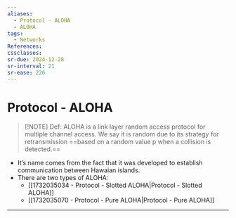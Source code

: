 ```yaml
---
aliases:
  - Protocol - ALOHA
  - ALOHA
tags:
  - Networks
References: 
cssclasses: 
sr-due: 2024-12-28
sr-interval: 21
sr-ease: 226
---
```

# Protocol - ALOHA

> [!NOTE] Def: 
>  ALOHA is a link layer random access protocol for multiple channel access. 
>  We say it is random due to its strategy for retransmission ==based on a random value p when a collision is detected.== 

+ It’s name comes from the fact that it was developed to establish communication between Hawaian islands. 
+ There are two types of ALOHA:
	+ [[1732035034 - Protocol - Slotted ALOHA|Protocol - Slotted ALOHA]]
	+ [[1732035070 - Protocol - Pure ALOHA|Protocol - Pure ALOHA]]
***